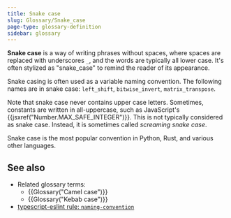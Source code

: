 ```yaml
---
title: Snake case
slug: Glossary/Snake_case
page-type: glossary-definition
sidebar: glossary
---
```


**Snake case** is a way of writing phrases without spaces, where spaces are replaced with underscores `_`, and the words are typically all lower case. It's often stylized as "snake_case" to remind the reader of its appearance.

Snake casing is often used as a variable naming convention. The following names are in snake case: `left_shift`, `bitwise_invert`, `matrix_transpose`.

Note that snake case never contains upper case letters. Sometimes, constants are written in all-uppercase, such as JavaScript's {{jsxref("Number.MAX_SAFE_INTEGER")}}. This is not typically considered as snake case. Instead, it is sometimes called _screaming snake case_.

Snake case is the most popular convention in Python, Rust, and various other languages.

## See also

- Related glossary terms:
  - {{Glossary("Camel case")}}
  - {{Glossary("Kebab case")}}
- [typescript-eslint rule: `naming-convention`](https://typescript-eslint.io/rules/naming-convention/)
